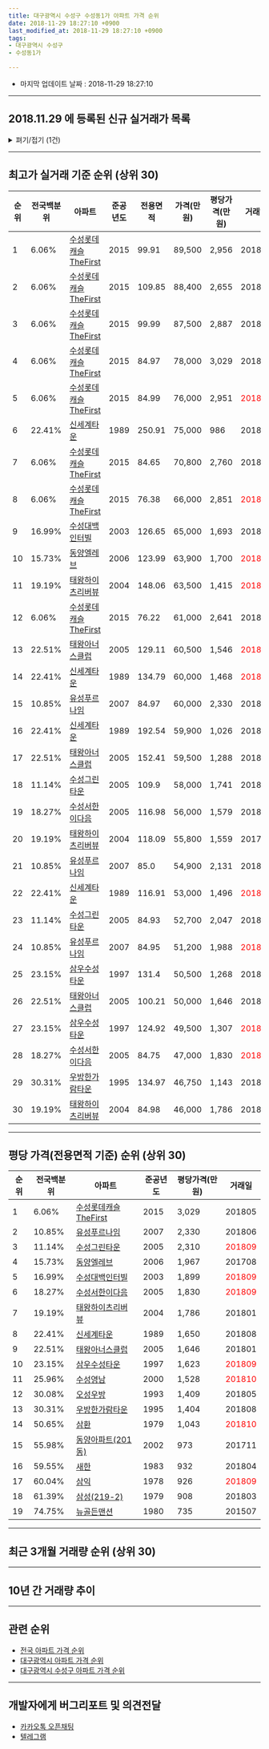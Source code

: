 ```yaml
---
title: 대구광역시 수성구 수성동1가 아파트 가격 순위
date: 2018-11-29 18:27:10 +0900
last_modified_at: 2018-11-29 18:27:10 +0900
tags:
- 대구광역시 수성구
- 수성동1가

---
```


* 마지막 업데이트 날짜 : 2018-11-29 18:27:10

---

## 2018.11.29 에 등록된 신규 실거래가 목록

<details>
<summary>펴기/접기 (1건)</summary>
<div markdown="1">

|아파트|준공년도|전용면적|가격(만원)|평당가격(만원)|거래일|전국백분위|
|---|---|---|---|---|---|---|
|[삼익](https://search.naver.com/search.naver?query=%EB%8C%80%EA%B5%AC%EA%B4%91%EC%97%AD%EC%8B%9C+%EC%88%98%EC%84%B1%EA%B5%AC+%EC%88%98%EC%84%B1%EB%8F%991%EA%B0%80+%EC%82%BC%EC%9D%B5)|1978|82.61|23,000|918|<span style="color:red">201810</span>|60.04%|


</div>
</details>

---

## 최고가 실거래 기준 순위 (상위 30)


|순위|전국백분위|아파트|준공년도|전용면적|가격(만원)|평당가격(만원)|거래일|
|---|---|---|---|---|---|---|---|
|1|6.06%|[수성롯데캐슬TheFirst](https://search.naver.com/search.naver?query=%EB%8C%80%EA%B5%AC%EA%B4%91%EC%97%AD%EC%8B%9C+%EC%88%98%EC%84%B1%EA%B5%AC+%EC%88%98%EC%84%B1%EB%8F%991%EA%B0%80+%EC%88%98%EC%84%B1%EB%A1%AF%EB%8D%B0%EC%BA%90%EC%8A%ACTheFirst)|2015|99.91|89,500|2,956|201808|
|2|6.06%|[수성롯데캐슬TheFirst](https://search.naver.com/search.naver?query=%EB%8C%80%EA%B5%AC%EA%B4%91%EC%97%AD%EC%8B%9C+%EC%88%98%EC%84%B1%EA%B5%AC+%EC%88%98%EC%84%B1%EB%8F%991%EA%B0%80+%EC%88%98%EC%84%B1%EB%A1%AF%EB%8D%B0%EC%BA%90%EC%8A%ACTheFirst)|2015|109.85|88,400|2,655|201802|
|3|6.06%|[수성롯데캐슬TheFirst](https://search.naver.com/search.naver?query=%EB%8C%80%EA%B5%AC%EA%B4%91%EC%97%AD%EC%8B%9C+%EC%88%98%EC%84%B1%EA%B5%AC+%EC%88%98%EC%84%B1%EB%8F%991%EA%B0%80+%EC%88%98%EC%84%B1%EB%A1%AF%EB%8D%B0%EC%BA%90%EC%8A%ACTheFirst)|2015|99.99|87,500|2,887|201807|
|4|6.06%|[수성롯데캐슬TheFirst](https://search.naver.com/search.naver?query=%EB%8C%80%EA%B5%AC%EA%B4%91%EC%97%AD%EC%8B%9C+%EC%88%98%EC%84%B1%EA%B5%AC+%EC%88%98%EC%84%B1%EB%8F%991%EA%B0%80+%EC%88%98%EC%84%B1%EB%A1%AF%EB%8D%B0%EC%BA%90%EC%8A%ACTheFirst)|2015|84.97|78,000|3,029|201805|
|5|6.06%|[수성롯데캐슬TheFirst](https://search.naver.com/search.naver?query=%EB%8C%80%EA%B5%AC%EA%B4%91%EC%97%AD%EC%8B%9C+%EC%88%98%EC%84%B1%EA%B5%AC+%EC%88%98%EC%84%B1%EB%8F%991%EA%B0%80+%EC%88%98%EC%84%B1%EB%A1%AF%EB%8D%B0%EC%BA%90%EC%8A%ACTheFirst)|2015|84.99|76,000|2,951|<span style="color:red">201809</span>|
|6|22.41%|[신세계타운](https://search.naver.com/search.naver?query=%EB%8C%80%EA%B5%AC%EA%B4%91%EC%97%AD%EC%8B%9C+%EC%88%98%EC%84%B1%EA%B5%AC+%EC%88%98%EC%84%B1%EB%8F%991%EA%B0%80+%EC%8B%A0%EC%84%B8%EA%B3%84%ED%83%80%EC%9A%B4)|1989|250.91|75,000|986|201806|
|7|6.06%|[수성롯데캐슬TheFirst](https://search.naver.com/search.naver?query=%EB%8C%80%EA%B5%AC%EA%B4%91%EC%97%AD%EC%8B%9C+%EC%88%98%EC%84%B1%EA%B5%AC+%EC%88%98%EC%84%B1%EB%8F%991%EA%B0%80+%EC%88%98%EC%84%B1%EB%A1%AF%EB%8D%B0%EC%BA%90%EC%8A%ACTheFirst)|2015|84.65|70,800|2,760|201806|
|8|6.06%|[수성롯데캐슬TheFirst](https://search.naver.com/search.naver?query=%EB%8C%80%EA%B5%AC%EA%B4%91%EC%97%AD%EC%8B%9C+%EC%88%98%EC%84%B1%EA%B5%AC+%EC%88%98%EC%84%B1%EB%8F%991%EA%B0%80+%EC%88%98%EC%84%B1%EB%A1%AF%EB%8D%B0%EC%BA%90%EC%8A%ACTheFirst)|2015|76.38|66,000|2,851|<span style="color:red">201809</span>|
|9|16.99%|[수성대백인터빌](https://search.naver.com/search.naver?query=%EB%8C%80%EA%B5%AC%EA%B4%91%EC%97%AD%EC%8B%9C+%EC%88%98%EC%84%B1%EA%B5%AC+%EC%88%98%EC%84%B1%EB%8F%991%EA%B0%80+%EC%88%98%EC%84%B1%EB%8C%80%EB%B0%B1%EC%9D%B8%ED%84%B0%EB%B9%8C)|2003|126.65|65,000|1,693|201804|
|10|15.73%|[동양엘레브](https://search.naver.com/search.naver?query=%EB%8C%80%EA%B5%AC%EA%B4%91%EC%97%AD%EC%8B%9C+%EC%88%98%EC%84%B1%EA%B5%AC+%EC%88%98%EC%84%B1%EB%8F%991%EA%B0%80+%EB%8F%99%EC%96%91%EC%97%98%EB%A0%88%EB%B8%8C)|2006|123.99|63,900|1,700|<span style="color:red">201809</span>|
|11|19.19%|[태왕하이츠리버뷰](https://search.naver.com/search.naver?query=%EB%8C%80%EA%B5%AC%EA%B4%91%EC%97%AD%EC%8B%9C+%EC%88%98%EC%84%B1%EA%B5%AC+%EC%88%98%EC%84%B1%EB%8F%991%EA%B0%80+%ED%83%9C%EC%99%95%ED%95%98%EC%9D%B4%EC%B8%A0%EB%A6%AC%EB%B2%84%EB%B7%B0)|2004|148.06|63,500|1,415|<span style="color:red">201811</span>|
|12|6.06%|[수성롯데캐슬TheFirst](https://search.naver.com/search.naver?query=%EB%8C%80%EA%B5%AC%EA%B4%91%EC%97%AD%EC%8B%9C+%EC%88%98%EC%84%B1%EA%B5%AC+%EC%88%98%EC%84%B1%EB%8F%991%EA%B0%80+%EC%88%98%EC%84%B1%EB%A1%AF%EB%8D%B0%EC%BA%90%EC%8A%ACTheFirst)|2015|76.22|61,000|2,641|201804|
|13|22.51%|[태왕아너스클럽](https://search.naver.com/search.naver?query=%EB%8C%80%EA%B5%AC%EA%B4%91%EC%97%AD%EC%8B%9C+%EC%88%98%EC%84%B1%EA%B5%AC+%EC%88%98%EC%84%B1%EB%8F%991%EA%B0%80+%ED%83%9C%EC%99%95%EC%95%84%EB%84%88%EC%8A%A4%ED%81%B4%EB%9F%BD)|2005|129.11|60,500|1,546|<span style="color:red">201809</span>|
|14|22.41%|[신세계타운](https://search.naver.com/search.naver?query=%EB%8C%80%EA%B5%AC%EA%B4%91%EC%97%AD%EC%8B%9C+%EC%88%98%EC%84%B1%EA%B5%AC+%EC%88%98%EC%84%B1%EB%8F%991%EA%B0%80+%EC%8B%A0%EC%84%B8%EA%B3%84%ED%83%80%EC%9A%B4)|1989|134.79|60,000|1,468|<span style="color:red">201809</span>|
|15|10.85%|[유성푸르나임](https://search.naver.com/search.naver?query=%EB%8C%80%EA%B5%AC%EA%B4%91%EC%97%AD%EC%8B%9C+%EC%88%98%EC%84%B1%EA%B5%AC+%EC%88%98%EC%84%B1%EB%8F%991%EA%B0%80+%EC%9C%A0%EC%84%B1%ED%91%B8%EB%A5%B4%EB%82%98%EC%9E%84)|2007|84.97|60,000|2,330|201806|
|16|22.41%|[신세계타운](https://search.naver.com/search.naver?query=%EB%8C%80%EA%B5%AC%EA%B4%91%EC%97%AD%EC%8B%9C+%EC%88%98%EC%84%B1%EA%B5%AC+%EC%88%98%EC%84%B1%EB%8F%991%EA%B0%80+%EC%8B%A0%EC%84%B8%EA%B3%84%ED%83%80%EC%9A%B4)|1989|192.54|59,900|1,026|201803|
|17|22.51%|[태왕아너스클럽](https://search.naver.com/search.naver?query=%EB%8C%80%EA%B5%AC%EA%B4%91%EC%97%AD%EC%8B%9C+%EC%88%98%EC%84%B1%EA%B5%AC+%EC%88%98%EC%84%B1%EB%8F%991%EA%B0%80+%ED%83%9C%EC%99%95%EC%95%84%EB%84%88%EC%8A%A4%ED%81%B4%EB%9F%BD)|2005|152.41|59,500|1,288|201805|
|18|11.14%|[수성그린타운](https://search.naver.com/search.naver?query=%EB%8C%80%EA%B5%AC%EA%B4%91%EC%97%AD%EC%8B%9C+%EC%88%98%EC%84%B1%EA%B5%AC+%EC%88%98%EC%84%B1%EB%8F%991%EA%B0%80+%EC%88%98%EC%84%B1%EA%B7%B8%EB%A6%B0%ED%83%80%EC%9A%B4)|2005|109.9|58,000|1,741|201802|
|19|18.27%|[수성서한이다음](https://search.naver.com/search.naver?query=%EB%8C%80%EA%B5%AC%EA%B4%91%EC%97%AD%EC%8B%9C+%EC%88%98%EC%84%B1%EA%B5%AC+%EC%88%98%EC%84%B1%EB%8F%991%EA%B0%80+%EC%88%98%EC%84%B1%EC%84%9C%ED%95%9C%EC%9D%B4%EB%8B%A4%EC%9D%8C)|2005|116.98|56,000|1,579|201808|
|20|19.19%|[태왕하이츠리버뷰](https://search.naver.com/search.naver?query=%EB%8C%80%EA%B5%AC%EA%B4%91%EC%97%AD%EC%8B%9C+%EC%88%98%EC%84%B1%EA%B5%AC+%EC%88%98%EC%84%B1%EB%8F%991%EA%B0%80+%ED%83%9C%EC%99%95%ED%95%98%EC%9D%B4%EC%B8%A0%EB%A6%AC%EB%B2%84%EB%B7%B0)|2004|118.09|55,800|1,559|201709|
|21|10.85%|[유성푸르나임](https://search.naver.com/search.naver?query=%EB%8C%80%EA%B5%AC%EA%B4%91%EC%97%AD%EC%8B%9C+%EC%88%98%EC%84%B1%EA%B5%AC+%EC%88%98%EC%84%B1%EB%8F%991%EA%B0%80+%EC%9C%A0%EC%84%B1%ED%91%B8%EB%A5%B4%EB%82%98%EC%9E%84)|2007|85.0|54,900|2,131|201808|
|22|22.41%|[신세계타운](https://search.naver.com/search.naver?query=%EB%8C%80%EA%B5%AC%EA%B4%91%EC%97%AD%EC%8B%9C+%EC%88%98%EC%84%B1%EA%B5%AC+%EC%88%98%EC%84%B1%EB%8F%991%EA%B0%80+%EC%8B%A0%EC%84%B8%EA%B3%84%ED%83%80%EC%9A%B4)|1989|116.91|53,000|1,496|<span style="color:red">201809</span>|
|23|11.14%|[수성그린타운](https://search.naver.com/search.naver?query=%EB%8C%80%EA%B5%AC%EA%B4%91%EC%97%AD%EC%8B%9C+%EC%88%98%EC%84%B1%EA%B5%AC+%EC%88%98%EC%84%B1%EB%8F%991%EA%B0%80+%EC%88%98%EC%84%B1%EA%B7%B8%EB%A6%B0%ED%83%80%EC%9A%B4)|2005|84.93|52,700|2,047|201808|
|24|10.85%|[유성푸르나임](https://search.naver.com/search.naver?query=%EB%8C%80%EA%B5%AC%EA%B4%91%EC%97%AD%EC%8B%9C+%EC%88%98%EC%84%B1%EA%B5%AC+%EC%88%98%EC%84%B1%EB%8F%991%EA%B0%80+%EC%9C%A0%EC%84%B1%ED%91%B8%EB%A5%B4%EB%82%98%EC%9E%84)|2007|84.95|51,200|1,988|<span style="color:red">201809</span>|
|25|23.15%|[삼우수성타운](https://search.naver.com/search.naver?query=%EB%8C%80%EA%B5%AC%EA%B4%91%EC%97%AD%EC%8B%9C+%EC%88%98%EC%84%B1%EA%B5%AC+%EC%88%98%EC%84%B1%EB%8F%991%EA%B0%80+%EC%82%BC%EC%9A%B0%EC%88%98%EC%84%B1%ED%83%80%EC%9A%B4)|1997|131.4|50,500|1,268|201806|
|26|22.51%|[태왕아너스클럽](https://search.naver.com/search.naver?query=%EB%8C%80%EA%B5%AC%EA%B4%91%EC%97%AD%EC%8B%9C+%EC%88%98%EC%84%B1%EA%B5%AC+%EC%88%98%EC%84%B1%EB%8F%991%EA%B0%80+%ED%83%9C%EC%99%95%EC%95%84%EB%84%88%EC%8A%A4%ED%81%B4%EB%9F%BD)|2005|100.21|50,000|1,646|201801|
|27|23.15%|[삼우수성타운](https://search.naver.com/search.naver?query=%EB%8C%80%EA%B5%AC%EA%B4%91%EC%97%AD%EC%8B%9C+%EC%88%98%EC%84%B1%EA%B5%AC+%EC%88%98%EC%84%B1%EB%8F%991%EA%B0%80+%EC%82%BC%EC%9A%B0%EC%88%98%EC%84%B1%ED%83%80%EC%9A%B4)|1997|124.92|49,500|1,307|<span style="color:red">201810</span>|
|28|18.27%|[수성서한이다음](https://search.naver.com/search.naver?query=%EB%8C%80%EA%B5%AC%EA%B4%91%EC%97%AD%EC%8B%9C+%EC%88%98%EC%84%B1%EA%B5%AC+%EC%88%98%EC%84%B1%EB%8F%991%EA%B0%80+%EC%88%98%EC%84%B1%EC%84%9C%ED%95%9C%EC%9D%B4%EB%8B%A4%EC%9D%8C)|2005|84.75|47,000|1,830|<span style="color:red">201809</span>|
|29|30.31%|[우방한가람타운](https://search.naver.com/search.naver?query=%EB%8C%80%EA%B5%AC%EA%B4%91%EC%97%AD%EC%8B%9C+%EC%88%98%EC%84%B1%EA%B5%AC+%EC%88%98%EC%84%B1%EB%8F%991%EA%B0%80+%EC%9A%B0%EB%B0%A9%ED%95%9C%EA%B0%80%EB%9E%8C%ED%83%80%EC%9A%B4)|1995|134.97|46,750|1,143|201806|
|30|19.19%|[태왕하이츠리버뷰](https://search.naver.com/search.naver?query=%EB%8C%80%EA%B5%AC%EA%B4%91%EC%97%AD%EC%8B%9C+%EC%88%98%EC%84%B1%EA%B5%AC+%EC%88%98%EC%84%B1%EB%8F%991%EA%B0%80+%ED%83%9C%EC%99%95%ED%95%98%EC%9D%B4%EC%B8%A0%EB%A6%AC%EB%B2%84%EB%B7%B0)|2004|84.98|46,000|1,786|201801|


---

## 평당 가격(전용면적 기준) 순위 (상위 30)


|순위|전국백분위|아파트|준공년도|평당가격(만원)|거래일|
|---|---|---|---|---|---|
|1|6.06%|[수성롯데캐슬TheFirst](https://search.naver.com/search.naver?query=%EB%8C%80%EA%B5%AC%EA%B4%91%EC%97%AD%EC%8B%9C+%EC%88%98%EC%84%B1%EA%B5%AC+%EC%88%98%EC%84%B1%EB%8F%991%EA%B0%80+%EC%88%98%EC%84%B1%EB%A1%AF%EB%8D%B0%EC%BA%90%EC%8A%ACTheFirst)|2015|3,029|201805|
|2|10.85%|[유성푸르나임](https://search.naver.com/search.naver?query=%EB%8C%80%EA%B5%AC%EA%B4%91%EC%97%AD%EC%8B%9C+%EC%88%98%EC%84%B1%EA%B5%AC+%EC%88%98%EC%84%B1%EB%8F%991%EA%B0%80+%EC%9C%A0%EC%84%B1%ED%91%B8%EB%A5%B4%EB%82%98%EC%9E%84)|2007|2,330|201806|
|3|11.14%|[수성그린타운](https://search.naver.com/search.naver?query=%EB%8C%80%EA%B5%AC%EA%B4%91%EC%97%AD%EC%8B%9C+%EC%88%98%EC%84%B1%EA%B5%AC+%EC%88%98%EC%84%B1%EB%8F%991%EA%B0%80+%EC%88%98%EC%84%B1%EA%B7%B8%EB%A6%B0%ED%83%80%EC%9A%B4)|2005|2,310|<span style="color:red">201809</span>|
|4|15.73%|[동양엘레브](https://search.naver.com/search.naver?query=%EB%8C%80%EA%B5%AC%EA%B4%91%EC%97%AD%EC%8B%9C+%EC%88%98%EC%84%B1%EA%B5%AC+%EC%88%98%EC%84%B1%EB%8F%991%EA%B0%80+%EB%8F%99%EC%96%91%EC%97%98%EB%A0%88%EB%B8%8C)|2006|1,967|201708|
|5|16.99%|[수성대백인터빌](https://search.naver.com/search.naver?query=%EB%8C%80%EA%B5%AC%EA%B4%91%EC%97%AD%EC%8B%9C+%EC%88%98%EC%84%B1%EA%B5%AC+%EC%88%98%EC%84%B1%EB%8F%991%EA%B0%80+%EC%88%98%EC%84%B1%EB%8C%80%EB%B0%B1%EC%9D%B8%ED%84%B0%EB%B9%8C)|2003|1,899|<span style="color:red">201809</span>|
|6|18.27%|[수성서한이다음](https://search.naver.com/search.naver?query=%EB%8C%80%EA%B5%AC%EA%B4%91%EC%97%AD%EC%8B%9C+%EC%88%98%EC%84%B1%EA%B5%AC+%EC%88%98%EC%84%B1%EB%8F%991%EA%B0%80+%EC%88%98%EC%84%B1%EC%84%9C%ED%95%9C%EC%9D%B4%EB%8B%A4%EC%9D%8C)|2005|1,830|<span style="color:red">201809</span>|
|7|19.19%|[태왕하이츠리버뷰](https://search.naver.com/search.naver?query=%EB%8C%80%EA%B5%AC%EA%B4%91%EC%97%AD%EC%8B%9C+%EC%88%98%EC%84%B1%EA%B5%AC+%EC%88%98%EC%84%B1%EB%8F%991%EA%B0%80+%ED%83%9C%EC%99%95%ED%95%98%EC%9D%B4%EC%B8%A0%EB%A6%AC%EB%B2%84%EB%B7%B0)|2004|1,786|201801|
|8|22.41%|[신세계타운](https://search.naver.com/search.naver?query=%EB%8C%80%EA%B5%AC%EA%B4%91%EC%97%AD%EC%8B%9C+%EC%88%98%EC%84%B1%EA%B5%AC+%EC%88%98%EC%84%B1%EB%8F%991%EA%B0%80+%EC%8B%A0%EC%84%B8%EA%B3%84%ED%83%80%EC%9A%B4)|1989|1,650|201808|
|9|22.51%|[태왕아너스클럽](https://search.naver.com/search.naver?query=%EB%8C%80%EA%B5%AC%EA%B4%91%EC%97%AD%EC%8B%9C+%EC%88%98%EC%84%B1%EA%B5%AC+%EC%88%98%EC%84%B1%EB%8F%991%EA%B0%80+%ED%83%9C%EC%99%95%EC%95%84%EB%84%88%EC%8A%A4%ED%81%B4%EB%9F%BD)|2005|1,646|201801|
|10|23.15%|[삼우수성타운](https://search.naver.com/search.naver?query=%EB%8C%80%EA%B5%AC%EA%B4%91%EC%97%AD%EC%8B%9C+%EC%88%98%EC%84%B1%EA%B5%AC+%EC%88%98%EC%84%B1%EB%8F%991%EA%B0%80+%EC%82%BC%EC%9A%B0%EC%88%98%EC%84%B1%ED%83%80%EC%9A%B4)|1997|1,623|<span style="color:red">201809</span>|
|11|25.96%|[수성영남](https://search.naver.com/search.naver?query=%EB%8C%80%EA%B5%AC%EA%B4%91%EC%97%AD%EC%8B%9C+%EC%88%98%EC%84%B1%EA%B5%AC+%EC%88%98%EC%84%B1%EB%8F%991%EA%B0%80+%EC%88%98%EC%84%B1%EC%98%81%EB%82%A8)|2000|1,528|<span style="color:red">201810</span>|
|12|30.08%|[오성우방](https://search.naver.com/search.naver?query=%EB%8C%80%EA%B5%AC%EA%B4%91%EC%97%AD%EC%8B%9C+%EC%88%98%EC%84%B1%EA%B5%AC+%EC%88%98%EC%84%B1%EB%8F%991%EA%B0%80+%EC%98%A4%EC%84%B1%EC%9A%B0%EB%B0%A9)|1993|1,409|201805|
|13|30.31%|[우방한가람타운](https://search.naver.com/search.naver?query=%EB%8C%80%EA%B5%AC%EA%B4%91%EC%97%AD%EC%8B%9C+%EC%88%98%EC%84%B1%EA%B5%AC+%EC%88%98%EC%84%B1%EB%8F%991%EA%B0%80+%EC%9A%B0%EB%B0%A9%ED%95%9C%EA%B0%80%EB%9E%8C%ED%83%80%EC%9A%B4)|1995|1,404|201808|
|14|50.65%|[삼환](https://search.naver.com/search.naver?query=%EB%8C%80%EA%B5%AC%EA%B4%91%EC%97%AD%EC%8B%9C+%EC%88%98%EC%84%B1%EA%B5%AC+%EC%88%98%EC%84%B1%EB%8F%991%EA%B0%80+%EC%82%BC%ED%99%98)|1979|1,043|<span style="color:red">201810</span>|
|15|55.98%|[동양아파트(201동)](https://search.naver.com/search.naver?query=%EB%8C%80%EA%B5%AC%EA%B4%91%EC%97%AD%EC%8B%9C+%EC%88%98%EC%84%B1%EA%B5%AC+%EC%88%98%EC%84%B1%EB%8F%991%EA%B0%80+%EB%8F%99%EC%96%91%EC%95%84%ED%8C%8C%ED%8A%B8%28201%EB%8F%99%29)|2002|973|201711|
|16|59.55%|[새한](https://search.naver.com/search.naver?query=%EB%8C%80%EA%B5%AC%EA%B4%91%EC%97%AD%EC%8B%9C+%EC%88%98%EC%84%B1%EA%B5%AC+%EC%88%98%EC%84%B1%EB%8F%991%EA%B0%80+%EC%83%88%ED%95%9C)|1983|932|201804|
|17|60.04%|[삼익](https://search.naver.com/search.naver?query=%EB%8C%80%EA%B5%AC%EA%B4%91%EC%97%AD%EC%8B%9C+%EC%88%98%EC%84%B1%EA%B5%AC+%EC%88%98%EC%84%B1%EB%8F%991%EA%B0%80+%EC%82%BC%EC%9D%B5)|1978|926|<span style="color:red">201809</span>|
|18|61.39%|[삼성(219-2)](https://search.naver.com/search.naver?query=%EB%8C%80%EA%B5%AC%EA%B4%91%EC%97%AD%EC%8B%9C+%EC%88%98%EC%84%B1%EA%B5%AC+%EC%88%98%EC%84%B1%EB%8F%991%EA%B0%80+%EC%82%BC%EC%84%B1%28219-2%29)|1979|908|201803|
|19|74.75%|[뉴골든맨션](https://search.naver.com/search.naver?query=%EB%8C%80%EA%B5%AC%EA%B4%91%EC%97%AD%EC%8B%9C+%EC%88%98%EC%84%B1%EA%B5%AC+%EC%88%98%EC%84%B1%EB%8F%991%EA%B0%80+%EB%89%B4%EA%B3%A8%EB%93%A0%EB%A7%A8%EC%85%98)|1980|735|201507|


---

## 최근 3개월 거래량 순위 (상위 30)


<div style="width:100%;">
    <canvas id="deal_count_ranking" height="250"></canvas>
</div>


<script>
new Chart(document.getElementById("deal_count_ranking"), {
    type: 'horizontalBar',
    data: {
        labels: ['삼우수성타운', '수성롯데캐슬TheFirst', '오성우방', '신세계타운', '삼환', '수성대백인터빌', '수성그린타운', '태왕하이츠리버뷰', '우방한가람타운', '수성영남', '삼익', '태왕아너스클럽', '수성서한이다음', '유성푸르나임', '새한', '동양엘레브'],
        datasets: [{
            label: '실거래 수',
            data: [7, 6, 5, 4, 3, 3, 3, 2, 2, 2, 2, 2, 2, 2, 2, 1],
            borderColor: "rgba(255, 0, 128, 1)",
            backgroundColor: "rgba(255, 0, 128, 0.5)",
            fill: false,
        }]
    },
    options: {
        responsive: true,
        title: {
            display: true,
            text: '최근 3개월 거래량 순위'
        },
        tooltips: {
            mode: 'index',
            intersect: false,
            callbacks: {
                title: function(tooltipItems, data) {
                    return "실거래 수:";
                },
                label: function(tooltipItem, data) {
                    return data.labels[tooltipItem.index] + ": " + tooltipItem.xLabel;
                }
            }
        },
        hover: {
            mode: 'nearest',
            intersect: true
        },
        scales: {
            xAxes: [{
                display: true,
                scaleLabel: {
                    display: true,
                    labelString: '실거래 수'
                },
                ticks: {
                    suggestedMin: 0,
                }
            }],
            yAxes: [{
                display: true,
                ticks: {
                    autoSkip: false,
                    callback: function(value, index, values) {
                        if (value.length > 15)
                            return value.substr(0, 13) + "...";
                        else
                            return value;
                    }
                },
                scaleLabel: {
                    display: false,
                }
            }]
        }
    }
});

</script>


---

## 10년 간 거래량 추이


<div style="width:100%;">
    <canvas id="deal_progress" height="250"></canvas>
</div>

<script>
new Chart(document.getElementById("deal_progress"), {
    type: 'line',
    data: {
        labels: ['200811','200812','200901','200902','200903','200904','200905','200906','200907','200908','200909','200910','200911','200912','201001','201002','201003','201004','201005','201006','201007','201008','201009','201010','201011','201012','201101','201102','201103','201104','201105','201106','201107','201108','201109','201110','201111','201112','201201','201202','201203','201204','201205','201206','201207','201208','201209','201210','201211','201212','201301','201302','201303','201304','201305','201306','201307','201308','201309','201310','201311','201312','201401','201402','201403','201404','201405','201406','201407','201408','201409','201410','201411','201412','201501','201502','201503','201504','201505','201506','201507','201508','201509','201510','201511','201512','201601','201602','201603','201604','201605','201606','201607','201608','201609','201610','201611','201612','201701','201702','201703','201704','201705','201706','201707','201708','201709','201710','201711','201712','201801','201802','201803','201804','201805','201806','201807','201808','201809','201810','201811'],
        datasets: [{
            label: '실거래 수',
            pointRadius: 1,
            data: [3, 8, 18, 16, 22, 22, 21, 24, 18, 41, 34, 17, 26, 26, 15, 17, 30, 19, 20, 30, 11, 24, 12, 17, 44, 24, 45, 53, 38, 29, 29, 28, 23, 36, 26, 41, 25, 30, 21, 26, 25, 18, 15, 12, 12, 20, 21, 28, 35, 25, 17, 19, 32, 43, 30, 27, 16, 21, 19, 26, 28, 25, 18, 26, 26, 19, 20, 13, 25, 32, 39, 38, 20, 17, 32, 28, 27, 28, 19, 24, 31, 18, 22, 26, 12, 14, 14, 11, 14, 15, 11, 16, 15, 22, 25, 31, 18, 17, 15, 22, 24, 30, 36, 45, 57, 53, 33, 18, 17, 16, 32, 50, 53, 21, 21, 23, 15, 27, 32, 13, 3],
            borderColor: "rgba(255, 201, 14, 1)",
            backgroundColor: "rgba(255, 201, 14, 0.5)",
            fill: true,
        }]
    },
    options: {
        responsive: true,
        title: {
            display: true,
            text: '10년간 거래량 추이'
        },
        tooltips: {
            mode: 'index',
            intersect: false,
        },
        hover: {
            mode: 'nearest',
            intersect: true
        },
        scales: {
            xAxes: [{
                display: true,
                scaleLabel: {
                    display: true,
                    labelString: '년/월'
                }
            }],
            yAxes: [{
                display: true,
                ticks: {
                    suggestedMin: 0,
                },
                scaleLabel: {
                    display: true,
                    labelString: '실거래 수'
                }
            }]
        }
    }
});

</script>


---

## 관련 순위

- [전국 아파트 가격 순위](https://inasie.github.io/apt-ranking/전국)
- [대구광역시 아파트 가격 순위](https://inasie.github.io/apt-ranking/대구광역시)
- [대구광역시 수성구 아파트 가격 순위](https://inasie.github.io/apt-ranking/대구광역시-수성구)


---

## 개발자에게 버그리포트 및 의견전달

- [카카오톡 오픈채팅](https://open.kakao.com/o/gLJUAP4)
- [텔레그램](https://t.me/inasie)

